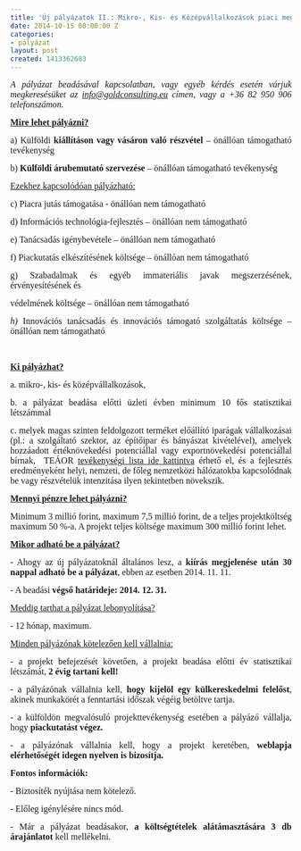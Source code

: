 ```yaml
---
title: 'Új pályázatok II.: Mikro-, Kis- és Középvállalkozások piaci megjelenésének  Támogatása'
date: 2014-10-15 00:00:00 Z
categories:
- pályázat
layout: post
created: 1413362683
---
```


<p class="MsoNormal" style="text-align: justify;"><em><span style="font-family: times new roman,times;"><span style="font-size: medium;">A pályázat beadásával kapcsolatban, vagy egyéb kérdés esetén várjuk megkeresésüket az <a href="mailto:info@goldconsulting.eu" class="mailto">info@goldconsulting.eu</a><span class="mailto"></span> címen, vagy a +36 82 950 906 telefonszámon.</span></span></em></p><p class="MsoNormal" style="text-align: justify;"><span style="text-decoration: underline; font-family: times new roman,times;"><span style="font-size: medium;"><strong>Mire lehet pályázni?</strong></span></span></p><p class="MsoNormal" style="text-align: justify;"><span style="font-size: medium; font-family: times new roman,times;">a) Külföldi<strong> kiállításon vagy vásáron való részvétel</strong> – önállóan támogatható tevékenység</span></p><p class="MsoNormal" style="text-align: justify;"><span style="font-size: medium; font-family: times new roman,times;">b) <strong>Külföldi árubemutató szervezése</strong> – önállóan támogatható tevékenység</span></p><p class="MsoNormal" style="text-align: justify;"><span style="text-decoration: underline; font-family: times new roman,times;"><span style="font-size: medium;">Ezekhez kapcsolódóan pályázható:</span></span></p><p class="MsoNormal" style="text-align: justify;"><span style="font-size: medium; font-family: times new roman,times;">c) Piacra jutás támogatása - önállóan nem támogatható</span></p><p class="MsoNormal" style="text-align: justify;"><span style="font-size: medium; font-family: times new roman,times;">d) Információs technológia-fejlesztés – önállóan nem támogatható</span></p><p class="MsoNormal" style="text-align: justify;"><span style="font-size: medium; font-family: times new roman,times;">e) Tanácsadás igénybevétele – önállóan nem támogatható</span></p><p class="MsoNormal" style="text-align: justify;"><span style="font-size: medium; font-family: times new roman,times;">f) Piackutatás elkészítésének költsége – önállóan nem támogatható</span></p><p class="MsoNormal" style="text-align: justify;"><span style="font-size: medium; font-family: times new roman,times;">g) Szabadalmak és egyéb immateriális javak megszerzésének, érvényesítésének és</span></p><p class="MsoNormal" style="text-align: justify;"><span style="font-size: medium; font-family: times new roman,times;">védelmének költsége – önállóan nem támogatható</span></p><p class="MsoNormal" style="text-align: justify;"><span style="font-size: medium; font-family: times new roman,times;"><em>h) </em>Innovációs tanácsadás és innovációs támogató szolgáltatás költsége – önállóan nem támogatható</span></p><p class="MsoNormal" style="text-align: justify;"><span style="font-size: medium; font-family: times new roman,times;"><!--break--><br></span></p><p class="MsoNormal" style="text-align: justify;"><span style="font-family: times new roman,times;"><strong><span style="text-decoration: underline;"><span style="font-size: medium;">Ki pályázhat?</span></span></strong></span></p><p class="MsoNormal" style="text-align: justify;"><span style="font-size: medium; font-family: times new roman,times;">a. mikro-, kis- és középvállalkozások,</span></p><p class="MsoNormal" style="text-align: justify;"><span style="font-size: medium; font-family: times new roman,times;">b. a pályázat beadása előtti üzleti évben minimum 10 fős statisztikai létszámmal</span></p><p class="MsoNormal" style="text-align: justify;"><span style="font-size: medium; font-family: times new roman,times;">c. melyek magas szinten feldolgozott terméket előállító iparágak vállalkozásai (pl.: a szolgáltató szektor, az építőipar és bányászat kivételével), amelyek hozzáadott értéknövekedési potenciállal vagy exportnövekedési potenciállal bírnak,&nbsp; TEÁOR <a href="https://www.facebook.com/notes/gold-consulting/mikro-kis-%C3%A9s-k%C3%B6z%C3%A9pv%C3%A1llalkoz%C3%A1sok-piaci-megjelen%C3%A9s%C3%A9nek-t%C3%A1mogat%C3%A1sa-p%C3%A1ly%C3%A1z%C3%B3k-lehets%C3%A9/728123003920784">tevékenységi lista ide kattintva</a> érhető el, és a fejlesztés eredményeként helyi, nemzeti, de főleg nemzetközi hálózatokba kapcsolódnak be vagy részvételük intenzitása ilyen tekintetben növekszik.</span></p><p class="MsoNormal" style="text-align: justify;"><span style="text-decoration: underline;"><strong><span style="font-size: medium; font-family: times new roman,times;">Mennyi pénzre lehet pályázni?</span></strong></span></p><p class="MsoNormal" style="text-align: justify;"><span style="font-size: medium; font-family: times new roman,times;">Minimum 3 millió forint, maximum 7,5 millió forint, de a teljes projektköltség maximum 50 %-a. A projekt teljes költsége maximum 300 millió forint lehet.</span></p><p class="MsoNormal" style="mso-margin-top-alt: auto; mso-margin-bottom-alt: auto; text-align: justify;"><strong><span style="font-size: medium; font-family: times new roman,times;"><span style="text-decoration: underline;">Mikor adható be a pályázat?</span></span></strong></p><p class="MsoNormal" style="mso-margin-top-alt: auto; mso-margin-bottom-alt: auto; text-align: justify;"><span style="font-size: medium; font-family: times new roman,times;">- Ahogy az új pályázatoknál általános lesz, a <strong>kiírás megjelenése után 30 nappal adható be a pályázat</strong>, ebben az esetben 2014. 11. 11.</span></p><p class="MsoNormal" style="mso-margin-top-alt: auto; mso-margin-bottom-alt: auto; text-align: justify;"><span style="font-size: medium; font-family: times new roman,times;">- A beadási <strong>végső határideje: 2014. 12. 31.</strong></span></p><p class="MsoNormal" style="mso-margin-top-alt: auto; mso-margin-bottom-alt: auto; text-align: justify;"><span style="font-size: medium; font-family: times new roman,times;"><span style="text-decoration: underline;">Meddig tarthat a pályázat lebonyolítása?</span></span></p><p class="MsoNormal" style="mso-margin-top-alt: auto; mso-margin-bottom-alt: auto; text-align: justify;"><span style="font-size: medium; font-family: times new roman,times;">- 12 hónap, maximum.</span></p><p class="MsoNormal" style="mso-margin-top-alt: auto; mso-margin-bottom-alt: auto; text-align: justify;"><span style="font-size: medium; font-family: times new roman,times;"><span style="text-decoration: underline;">Minden pályázónak kötelezően kell vállalnia:</span></span></p><p class="MsoNormal" style="mso-margin-top-alt: auto; mso-margin-bottom-alt: auto; text-align: justify;"><span style="font-size: medium; font-family: times new roman,times;">- a projekt befejezését követően, a projekt beadása előtti év statisztikai létszámát,<strong> 2 évig tartani kell!</strong></span></p><p class="MsoNormal" style="mso-margin-top-alt: auto; mso-margin-bottom-alt: auto; text-align: justify;"><span style="font-size: medium; font-family: times new roman,times;">- a pályázónak vállalnia kell, <strong>hogy kijelöl egy külkereskedelmi felelőst</strong>, akinek munkakörét a fenntartási időszak végéig betöltve tartja.</span></p><p class="MsoNormal" style="mso-margin-top-alt: auto; mso-margin-bottom-alt: auto; text-align: justify;"><span style="font-size: medium; font-family: times new roman,times;">- a külföldön megvalósuló projekttevékenység esetében a pályázó vállalja, hogy <strong>piackutatást végez.</strong></span></p><p class="MsoNormal" style="mso-margin-top-alt: auto; mso-margin-bottom-alt: auto; text-align: justify;"><span style="font-size: medium; font-family: times new roman,times;">- a pályázónak vállalnia kell, hogy a projekt keretében, <strong>weblapja elérhetőségét idegen nyelven is bizosítja.</strong></span></p><p class="MsoNormal" style="mso-margin-top-alt: auto; mso-margin-bottom-alt: auto; text-align: justify;"><span style="font-size: medium; font-family: times new roman,times;"><strong>Fontos információk:</strong></span></p><p class="MsoNormal" style="mso-margin-top-alt: auto; mso-margin-bottom-alt: auto; text-align: justify;"><span style="font-size: medium; font-family: times new roman,times;">- Biztosíték nyújtása nem kötelező.</span></p><p class="MsoNormal" style="mso-margin-top-alt: auto; mso-margin-bottom-alt: auto; text-align: justify;"><span style="font-size: medium; font-family: times new roman,times;"><strong>-</strong> Előleg igénylésére nincs mód.</span></p><p class="MsoNormal" style="mso-margin-top-alt: auto; mso-margin-bottom-alt: auto; text-align: justify;"><span style="font-size: medium; font-family: times new roman,times;">- Már a pályázat beadásakor, <strong>a költségtételek alátámasztására 3 db árajánlatot</strong> kell mellékelni.</span></p><p class="MsoNormal" style="mso-margin-top-alt: auto; mso-margin-bottom-alt: auto; text-align: justify;">&nbsp;</p><p class="MsoNormal" style="mso-margin-top-alt: auto; mso-margin-bottom-alt: auto; text-align: justify;"><span style="font-size: medium; font-family: times new roman,times;"></span></p>

